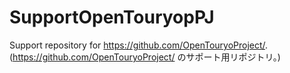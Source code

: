 # SupportOpenTouryopPJ
Support repository for https://github.com/OpenTouryoProject/.  
(https://github.com/OpenTouryoProject/ のサポート用リポジトリ。)
